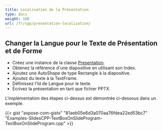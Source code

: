 ```yaml
---
title: Localisation de la Présentation
type: docs
weight: 100
url: /fr/cpp/presentation-localization/
---
```


## **Changer la Langue pour le Texte de Présentation et de Forme**
- Créez une instance de la classe [Presentation](https://reference.aspose.com/slides/net/aspose.slides/presentation).
- Obtenez la référence d'une diapositive en utilisant son Index.
- Ajoutez une AutoShape de type Rectangle à la diapositive.
- Ajoutez du texte à la TextFrame.
- Définissez l'Id de Langue pour le texte.
- Écrivez la présentation en tant que fichier PPTX.

L'implémentation des étapes ci-dessus est démontrée ci-dessous dans un exemple.

{{< gist "aspose-com-gists" "81aeb05e6d3a070aa76fdea22ed53bc7" "Examples-SlidesCPP-TextBoxOnSlideProgram-TextBoxOnSlideProgram.cpp" >}}